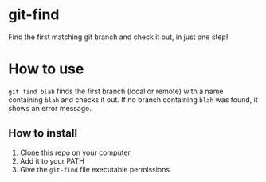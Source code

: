 # git-find
Find the first matching git branch and check it out, in just one step!

# How to use
`git find blah` finds the first branch (local or remote) with a name containing `blah` and checks it out. If no branch containing `blah` was found, it shows an error message.

## How to install
1. Clone this repo on your computer
1. Add it to your PATH
1. Give the `git-find` file executable permissions.
